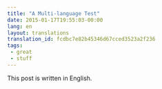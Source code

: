 ```yaml
---
title: "A Multi-language Test"
date: 2015-01-17T19:55:03-00:00
lang: en
layout: translations
translation_id: fcdbc7e82b45346d67cced3523a2f236
tags:
 - great
 - stuff
---
```



This post is written in English.
